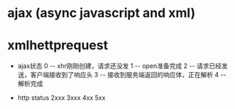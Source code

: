 # ajax (async javascript and xml)

# xmlhettprequest
- ajax状态
0 -- xhr刚刚创建，请求还没发
1 -- open准备完成
2 -- 请求已经发送，客户端接收到了响应头
3 -- 接收到服务端返回的响应体，正在解析
4 -- 解析完成

- http status
2xxx
3xxx
4xx
5xx
